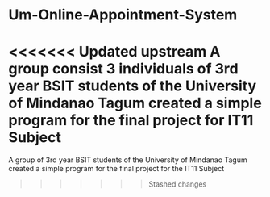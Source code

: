 # Um-Online-Appointment-System
<<<<<<< Updated upstream
A group consist 3 individuals of 3rd year BSIT students of the University of Mindanao Tagum created a simple program for the final project for IT11 Subject
=======
A group of 3rd year BSIT students of the University of Mindanao Tagum created a simple program for the final project for the IT11 Subject
>>>>>>> Stashed changes
